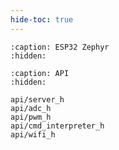 ```yaml
---
hide-toc: true
---
```



```{toctree}
:caption: ESP32 Zephyr
:hidden:

```

```{toctree}
:caption: API
:hidden:

api/server_h
api/adc_h
api/pwm_h
api/cmd_interpreter_h
api/wifi_h
```
